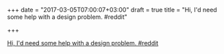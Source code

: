 +++
date = "2017-03-05T07:00:07+03:00"
draft = true
title = "Hi, I'd need some help with a design problem.  #reddit"

+++

<p><a href="https://t.co/NvbuccFQIc">Hi, I'd need some help with a design problem.  #reddit</a></p>
